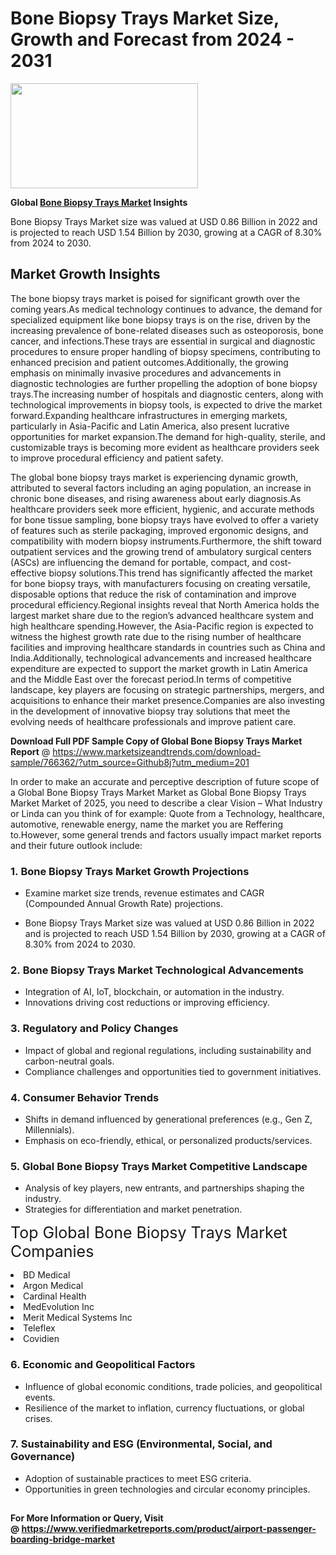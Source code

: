 <H1>Bone Biopsy Trays Market Size, Growth and Forecast from 2024 - 2031</H1><img class="aligncenter size-medium wp-image-584254" src="https://thirdeyenews.in/wp-content/uploads/2024/09/Global-Market-Research-300x168.jpeg" alt="" width="300" height="168" /><p><strong>Global&nbsp;<a href="https://www.marketsizeandtrends.com/download-sample/766362/?utm_source=Github8j?utm_medium=201">Bone Biopsy Trays Market</a> Insights</strong></p><p>Bone Biopsy Trays Market size was valued at USD 0.86 Billion in 2022 and is projected to reach USD 1.54 Billion by 2030, growing at a CAGR of 8.30% from 2024 to 2030.</p><p><h2>Market Growth Insights</h2> <p>The bone biopsy trays market is poised for significant growth over the coming years.As medical technology continues to advance, the demand for specialized equipment like bone biopsy trays is on the rise, driven by the increasing prevalence of bone-related diseases such as osteoporosis, bone cancer, and infections.These trays are essential in surgical and diagnostic procedures to ensure proper handling of biopsy specimens, contributing to enhanced precision and patient outcomes.Additionally, the growing emphasis on minimally invasive procedures and advancements in diagnostic technologies are further propelling the adoption of bone biopsy trays.The increasing number of hospitals and diagnostic centers, along with technological improvements in biopsy tools, is expected to drive the market forward.Expanding healthcare infrastructures in emerging markets, particularly in Asia-Pacific and Latin America, also present lucrative opportunities for market expansion.The demand for high-quality, sterile, and customizable trays is becoming more evident as healthcare providers seek to improve procedural efficiency and patient safety.</p> <p>The global bone biopsy trays market is experiencing dynamic growth, attributed to several factors including an aging population, an increase in chronic bone diseases, and rising awareness about early diagnosis.As healthcare providers seek more efficient, hygienic, and accurate methods for bone tissue sampling, bone biopsy trays have evolved to offer a variety of features such as sterile packaging, improved ergonomic designs, and compatibility with modern biopsy instruments.Furthermore, the shift toward outpatient services and the growing trend of ambulatory surgical centers (ASCs) are influencing the demand for portable, compact, and cost-effective biopsy solutions.This trend has significantly affected the market for bone biopsy trays, with manufacturers focusing on creating versatile, disposable options that reduce the risk of contamination and improve procedural efficiency.Regional insights reveal that North America holds the largest market share due to the region’s advanced healthcare system and high healthcare spending.However, the Asia-Pacific region is expected to witness the highest growth rate due to the rising number of healthcare facilities and improving healthcare standards in countries such as China and India.Additionally, technological advancements and increased healthcare expenditure are expected to support the market growth in Latin America and the Middle East over the forecast period.In terms of competitive landscape, key players are focusing on strategic partnerships, mergers, and acquisitions to enhance their market presence.Companies are also investing in the development of innovative biopsy tray solutions that meet the evolving needs of healthcare professionals and improve patient care.</p> <p><span class=""><strong>Download Full PDF Sample Copy of Global Bone Biopsy Trays Market Report</strong> @ <a href="https://www.marketsizeandtrends.com/download-sample/766362/?utm_source=Github8j?utm_medium=201" target="_blank">https://www.marketsizeandtrends.com/download-sample/766362/?utm_source=Github8j?utm_medium=201</a></span></p><p>In order to make an accurate and perceptive description of future scope of a Global&nbsp;Bone Biopsy Trays Market Market as Global&nbsp;Bone Biopsy Trays Market Market of 2025, you need to describe a clear Vision &ndash; What Industry or Linda can you think of for example: Quote from a Technology, healthcare, automotive, renewable energy, name the market you are Reffering to.However, some general trends and factors usually impact market reports and their future outlook include:</p><h3>1.&nbsp;<strong>Bone Biopsy Trays Market Growth Projections</strong></h3><ul><li>Examine market size trends, revenue estimates and CAGR (Compounded Annual Growth Rate) projections.</li><li><p>Bone Biopsy Trays Market size was valued at USD 0.86 Billion in 2022 and is projected to reach USD 1.54 Billion by 2030, growing at a CAGR of 8.30% from 2024 to 2030.</p></li></ul><h3>2.&nbsp;<strong>Bone Biopsy Trays Market Technological Advancements</strong></h3><ul><li>Integration of AI, IoT, blockchain, or automation in the industry.</li><li>Innovations driving cost reductions or improving efficiency.</li></ul><h3>3.&nbsp;<strong>Regulatory and Policy Changes</strong></h3><ul><li>Impact of global and regional regulations, including sustainability and carbon-neutral goals.</li><li>Compliance challenges and opportunities tied to government initiatives.</li></ul><h3>4.&nbsp;<strong>Consumer Behavior Trends</strong></h3><ul><li>Shifts in demand influenced by generational preferences (e.g., Gen Z, Millennials).</li><li>Emphasis on eco-friendly, ethical, or personalized products/services.</li></ul><h3>5.&nbsp;<strong>Global Bone Biopsy Trays Market Competitive Landscape</strong></h3><ul><li>Analysis of key players, new entrants, and partnerships shaping the industry.</li><li>Strategies for differentiation and market penetration.</li></ul><p data-pm-slice="1 1 []"><span style="color: inherit; font-family: inherit; font-size: 25px;">Top Global Bone Biopsy Trays Market Companies</span></p><div class="" data-test-id=""><p><li>BD Medical</li><li> Argon Medical</li><li> Cardinal Health</li><li> MedEvolution Inc</li><li> Merit Medical Systems Inc</li><li> Teleflex</li><li> Covidien</li></p></div><h3>6.&nbsp;<strong>Economic and Geopolitical Factors</strong></h3><ul><li>Influence of global economic conditions, trade policies, and geopolitical events.</li><li>Resilience of the market to inflation, currency fluctuations, or global crises.</li></ul><h3>7.&nbsp;<strong>Sustainability and ESG (Environmental, Social, and Governance)</strong></h3><ul><li>Adoption of sustainable practices to meet ESG criteria.</li><li>Opportunities in green technologies and circular economy principles.</li></ul><h2><strong style="font-size: 14px;">For More Information or Query, Visit @&nbsp;</strong><a style="background-color: #ffffff; font-size: 14px;" href="https://www.marketsizeandtrends.com/report/bone-biopsy-trays-market/" target="_blank">https://www.verifiedmarketreports.com/product/airport-passenger-boarding-bridge-market</a></h2>